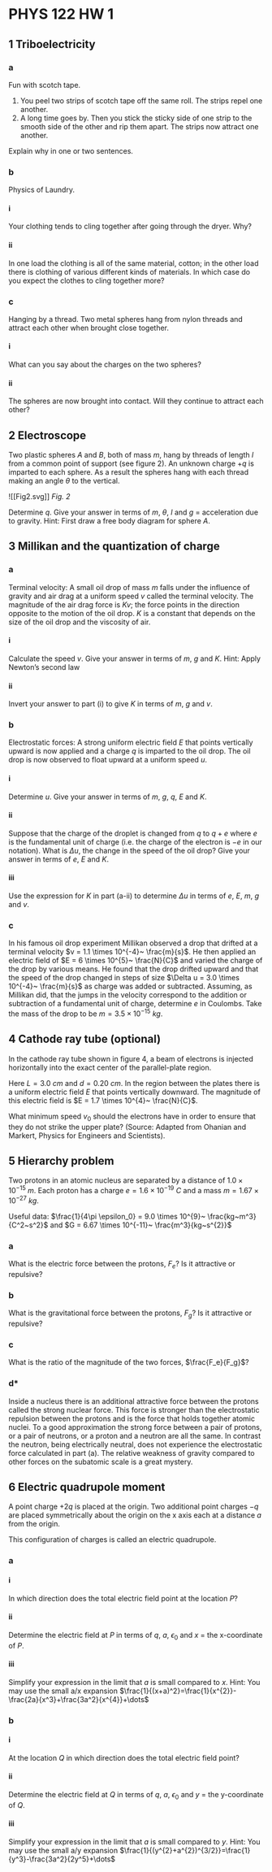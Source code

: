 # PHYS 122 HW 1

## 1 Triboelectricity  

### a
Fun with scotch tape.

1. You peel two strips of scotch tape off the same roll. The strips repel one another.
2. A long time goes by. Then you stick the sticky side of one strip to the smooth side of the other and rip them apart. The strips now attract one another.

Explain why in one or two sentences.

### b

Physics of Laundry.

#### i

Your clothing tends to cling together after going through the dryer. Why?

#### ii

In one load the clothing is all of the same material, cotton; in the other load there is clothing of various different kinds of materials. In which case do you expect the clothes to cling together more?

### c

Hanging by a thread. Two metal spheres hang from nylon threads and attract each other when brought close together.

#### i

What can you say about the charges on the two spheres?

#### ii

The spheres are now brought into contact. Will they continue to attract each other?

## 2 Electroscope

Two plastic spheres $A$ and $B$, both of mass $m$, hang by threads of length $l$ from a common point of support (see figure 2). An unknown charge $+q$ is imparted to each sphere. As a result the spheres hang with each thread making an angle $\theta$ to the vertical.

![[Fig2.svg]]
*Fig. 2*

Determine $q$. Give your answer in terms of $m$, $\theta$, $l$ and $g$ = acceleration due to gravity. 
Hint: First draw a free body diagram for sphere $A$.

## 3 Millikan and the quantization of charge

### a

Terminal velocity: A small oil drop of mass $m$ falls under the influence of gravity and air drag at a uniform speed $v$ called the terminal velocity. The magnitude of the air drag force is $Kv$; the force points in the direction opposite to the motion of the oil drop. $K$ is a constant that depends on the size of the oil drop and the viscosity of air.

#### i

Calculate the speed $v$. Give your answer in terms of $m$, $g$ and $K$.
Hint: Apply Newton’s second law

#### ii

Invert your answer to part (i) to give $K$ in terms of $m$, $g$ and $v$.

### b

Electrostatic forces: A strong uniform electric field $E$ that points vertically upward is now applied and a charge $q$ is imparted to the oil drop. The oil drop is now observed to float upward at a uniform speed $u$.

#### i

Determine $u$. Give your answer in terms of $m$, $g$, $q$, $E$ and $K$.

#### ii

Suppose that the charge of the droplet is changed from $q$ to $q + e$ where $e$ is the fundamental unit of charge (i.e. the charge of the electron is $−e$ in our notation). What is $\Delta u$, the change in the speed of the oil drop? Give your answer in terms of $e$, $E$ and $K$.

#### iii

Use the expression for $K$ in part (a-ii) to determine $\Delta u$ in terms of $e$, $E$, $m$, $g$ and $v$.

### c

In his famous oil drop experiment Millikan observed a drop that drifted at a terminal
velocity $v = 1.1 \times 10^{-4}~ \frac{m}{s}$. He then applied an electric field of $E = 6 \times 10^{5}~ \frac{N}{C}$ and varied the charge of the drop by various means. He found that the drop drifted upward and that the speed of the drop changed in steps of size $\Delta u = 3.0 \times 10^{-4}~ \frac{m}{s}$ as charge was added or subtracted. Assuming, as Millikan did, that the jumps in the velocity correspond to the addition or subtraction of a fundamental unit of charge, determine $e$ in Coulombs. Take the mass of the drop to be $m = 3.5 \times 10^{-15}~ kg$.

## 4 Cathode ray tube (optional)

In the cathode ray tube shown in figure 4, a beam of electrons is injected horizontally into the exact center of the parallel-plate region.

Here $L = 3.0~ cm$ and $d = 0.20~ cm$. In the region between the plates there is a uniform electric field $E$ that points vertically downward. The magnitude of this electric field is $E = 1.7 \times 10^{4}~ \frac{N}{C}$.

What minimum speed $v_0$ should the electrons have in order to ensure that they do not strike the upper plate? (Source: Adapted from Ohanian and Markert, Physics for Engineers and Scientists).

## 5 Hierarchy problem

Two protons in an atomic nucleus are separated by a distance of $1.0 \times 10^{-15}~ m$. Each proton has a charge $e = 1.6 \times 10^{-19}~ C$ and a mass $m = 1.67 \times 10^{-27}~ kg$.

Useful data: $\frac{1}{4\pi \epsilon_0} = 9.0 \times 10^{9}~ \frac{kg~m^3}{C^2~s^2}$ and $G = 6.67 \times 10^{-11}~ \frac{m^3}{kg~s^{2}}$

### a

What is the electric force between the protons, $F_e$? Is it attractive or repulsive?

### b

What is the gravitational force between the protons, $F_g$? Is it attractive or repulsive?

### c

What is the ratio of the magnitude of the two forces, $\frac{F_e}{F_g}$?

### d*

Inside a nucleus there is an additional attractive force between the protons called the strong nuclear force. This force is stronger than the electrostatic repulsion between the protons and is the force that holds together atomic nuclei. To a good approximation the strong force between a pair of protons, or a pair of neutrons, or a proton and a neutron are all the same. In contrast the neutron, being electrically neutral, does not experience the electrostatic force calculated in part (a). The relative weakness of gravity compared to other forces on the subatomic scale is a great mystery.

## 6 Electric quadrupole moment

A point charge $+2q$ is placed at the origin. Two additional point charges $-q$ are placed symmetrically about the origin on the x axis each at a distance $a$ from the origin.

This configuration of charges is called an electric quadrupole.

### a

#### i

In which direction does the total electric field point at the location $P$?

#### ii

Determine the electric field at $P$ in terms of $q$, $a$, $\epsilon_0$ and $x$ = the x-coordinate of $P$.

#### iii

Simplify your expression in the limit that $a$ is small compared to $x$.
Hint: You may use the small a/x expansion
$\frac{1}{(x+a)^2}=\frac{1}{x^{2}}-\frac{2a}{x^3}+\frac{3a^2}{x^{4}}+\dots$

### b

#### i

At the location $Q$ in which direction does the total electric field point?

#### ii

Determine the electric field at $Q$ in terms of $q$, $a$, $\epsilon_0$ and $y$ = the y-coordinate of $Q$.

#### iii

Simplify your expression in the limit that $a$ is small compared to $y$.
Hint: You may use the small a/y expansion
$\frac{1}{(y^{2}+a^{2})^{3/2}}=\frac{1}{y^3}-\frac{3a^2}{2y^5}+\dots$
